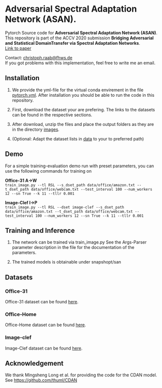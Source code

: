 # Adversarial Spectral Adaptation Network (ASAN).
Pytorch Source code for **Adversarial Spectral Adaptation Network (ASAN)**.<br>
This repository is part of the ACCV 2020 submission **Bridging Adversarial and Statistical DomainTransfer via Spectral Adaptation Networks**. <br>
[Link to paper](https://openaccess.thecvf.com/content/ACCV2020/html/Raab_Bridging_Adversarial_and_Statistical_Domain_Transfer_via_Spectral_Adaptation_Networks_ACCV_2020_paper.html) <br>

Contact: christoph.raab@fhws.de <br>
If you got problems with this implementation, feel free to write me an email.

## Installation
1. We provide the yml-file for the virtual conda envirement in the file <br>
   [pytorch.yml](https://github.com/sub-dawg/ASAN/blob/master/pytorch.yml).   After installation you should be able to run the code in this repository.

2. First, download the dataset your are prefering.
   The links to the datasets can be found in the respective sections.
3. After download, unzip the files and place the output folders as they are in the directory [images](https://github.com/sub-dawg/ASAN/blob/master/images/).
4. (Optional: Adapt the dataset lists in [data](https://github.com/sub-dawg/ASAN/blob/master/data/) to your to preferred path)

## Demo
For a simple training-evaluation demo run with preset parameters, you can use the following commands for training on

**Office-31 A->W**<br>
`train_image.py --tl RSL --s_dset_path data/office/amazon.txt --t_dset_path data/office/webcam.txt --test_interval 100 --num_workers 12 --sn True --k 11 --tllr 0.001`

**Image-Clef I->P**<br>
`train_image.py --tl RSL --dset image-clef --s_dset_path data/office/amazon.txt --t_dset_path data/office/webcam.txt --test_interval 100 --num_workers 12 --sn True --k 11 --tllr 0.001`

## Training and Inference
1. The network can be trained via train_image.py
   See the Args-Parser parameter description in the file for the documentation of the parameters.

2. The trained models is obtainable under snapshopt/san


## Datasets
### Office-31
Office-31 dataset can be found [here](https://drive.google.com/file/d/11nywfWdfdBi92Lr3y4ga2Cu4_-FpWKUC/view?usp=sharing).

### Office-Home
Office-Home dataset can be found [here](https://drive.google.com/file/d/1W_U8GsILKdMSxqhnmTbYaaWhvQ-P4RJ1/view?usp=sharing).

### Image-clef
Image-Clef dataset can be found [here](https://drive.google.com/file/d/1lu1ouDoeucW8MgmaKVATwNt5JT7Uvk62/view?usp=sharing).


## Acknowledgement
We thank Mingsheng Long et al. for providing the code for the CDAN model.<br>
See https://github.com/thuml/CDAN


